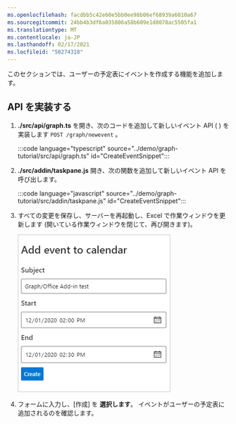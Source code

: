 ```yaml
---
ms.openlocfilehash: facdbb5c42e60e5bb0ee98b06ef68939a6010a67
ms.sourcegitcommit: 24bb4b3df6a035806a58b609e1d8078ac5505fa1
ms.translationtype: MT
ms.contentlocale: ja-JP
ms.lasthandoff: 02/17/2021
ms.locfileid: "50274318"
---
```

<!-- markdownlint-disable MD002 MD041 -->

このセクションでは、ユーザーの予定表にイベントを作成する機能を追加します。

## <a name="implement-the-api"></a>API を実装する

1. **./src/api/graph.ts** を開き、次のコードを追加して新しいイベント API ( ) を実装します `POST /graph/newevent` 。

    :::code language="typescript" source="../demo/graph-tutorial/src/api/graph.ts" id="CreateEventSnippet":::

1. **./src/addin/taskpane.js** 開き、次の関数を追加して新しいイベント API を呼び出します。

    :::code language="javascript" source="../demo/graph-tutorial/src/addin/taskpane.js" id="CreateEventSnippet":::

1. すべての変更を保存し、サーバーを再起動し、Excel で作業ウィンドウを更新します (開いている作業ウィンドウを閉じて、再び開きます)。

    ![イベント作成フォームのスクリーンショット](images/create-event-ui.png)

1. フォームに入力し、[作成] を **選択します**。 イベントがユーザーの予定表に追加されるのを確認します。
